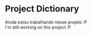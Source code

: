 # Project Dictionary

Ainda estou trabalhando nesse projeto :P  
I'm still working on this project :P
